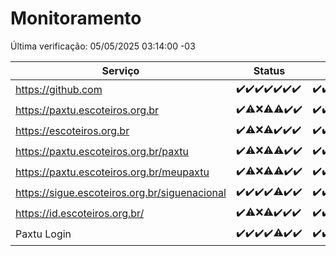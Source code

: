 # Monitoramento

Última verificação: 05/05/2025 03:14:00 -03

|Serviço|Status|Últimas 24h|
|---|---|---|
|https://github.com|<span title="2025-04-28: OK=22">✔️</span><span title="2025-04-29: OK=23">✔️</span><span title="2025-04-30: OK=23">✔️</span><span title="2025-05-01: OK=23">✔️</span><span title="2025-05-02: OK=23">✔️</span><span title="2025-05-03: OK=23">✔️</span><span title="2025-05-04: OK=6">✔️</span>|<span title="04/05/2025 04:08:00 -03 : 200">✔️</span><span title="04/05/2025 05:11:00 -03 : 200">✔️</span><span title="04/05/2025 06:08:00 -03 : 200">✔️</span><span title="04/05/2025 07:09:00 -03 : 200">✔️</span><span title="04/05/2025 08:06:00 -03 : 200">✔️</span><span title="04/05/2025 09:15:00 -03 : 200">✔️</span><span title="04/05/2025 10:17:00 -03 : 200">✔️</span><span title="04/05/2025 11:07:00 -03 : 200">✔️</span><span title="04/05/2025 12:08:00 -03 : 200">✔️</span><span title="04/05/2025 13:09:00 -03 : 200">✔️</span><span title="04/05/2025 14:07:00 -03 : 200">✔️</span><span title="04/05/2025 15:11:00 -03 : 200">✔️</span><span title="04/05/2025 16:06:00 -03 : 200">✔️</span><span title="04/05/2025 17:09:00 -03 : 200">✔️</span><span title="04/05/2025 18:07:00 -03 : 200">✔️</span><span title="04/05/2025 19:08:00 -03 : 200">✔️</span><span title="04/05/2025 20:08:00 -03 : 200">✔️</span><span title="04/05/2025 21:50:00 -03 : 200">✔️</span><span title="04/05/2025 23:28:00 -03 : 200">✔️</span><span title="05/05/2025 00:36:00 -03 : 200">✔️</span><span title="05/05/2025 01:13:00 -03 : 200">✔️</span><span title="05/05/2025 02:10:00 -03 : 200">✔️</span><span title="05/05/2025 03:14:00 -03 : 200">✔️</span>|
|https://paxtu.escoteiros.org.br|<span title="2025-04-28: OK=22">✔️</span><span title="2025-04-29: OK=21, Falhas=2">⚠️</span><span title="2025-04-30: Falhas=23">❌</span><span title="2025-05-01: OK=11, Falhas=12">⚠️</span><span title="2025-05-02: OK=22, Falhas=1">⚠️</span><span title="2025-05-03: OK=23">✔️</span><span title="2025-05-04: OK=6">✔️</span>|<span title="04/05/2025 04:08:00 -03 : 200">✔️</span><span title="04/05/2025 05:11:00 -03 : 200">✔️</span><span title="04/05/2025 06:08:00 -03 : 200">✔️</span><span title="04/05/2025 07:09:00 -03 : 200">✔️</span><span title="04/05/2025 08:06:00 -03 : 200">✔️</span><span title="04/05/2025 09:15:00 -03 : 200">✔️</span><span title="04/05/2025 10:17:00 -03 : 200">✔️</span><span title="04/05/2025 11:07:00 -03 : 200">✔️</span><span title="04/05/2025 12:08:00 -03 : 200">✔️</span><span title="04/05/2025 13:09:00 -03 : 200">✔️</span><span title="04/05/2025 14:07:00 -03 : 200">✔️</span><span title="04/05/2025 15:11:00 -03 : 200">✔️</span><span title="04/05/2025 16:06:00 -03 : 200">✔️</span><span title="04/05/2025 17:09:00 -03 : 200">✔️</span><span title="04/05/2025 18:07:00 -03 : 200">✔️</span><span title="04/05/2025 19:08:00 -03 : 200">✔️</span><span title="04/05/2025 20:08:00 -03 : 200">✔️</span><span title="04/05/2025 21:50:00 -03 : 200">✔️</span><span title="04/05/2025 23:28:00 -03 : 200">✔️</span><span title="05/05/2025 00:36:00 -03 : 200">✔️</span><span title="05/05/2025 01:13:00 -03 : 200">✔️</span><span title="05/05/2025 02:10:00 -03 : 200">✔️</span><span title="05/05/2025 03:14:00 -03 : 200">✔️</span>|
|https://escoteiros.org.br|<span title="2025-04-28: OK=22">✔️</span><span title="2025-04-29: OK=22, Falhas=1">⚠️</span><span title="2025-04-30: Falhas=23">❌</span><span title="2025-05-01: OK=10, Falhas=13">⚠️</span><span title="2025-05-02: OK=23">✔️</span><span title="2025-05-03: OK=23">✔️</span><span title="2025-05-04: OK=6">✔️</span>|<span title="04/05/2025 04:08:00 -03 : 200">✔️</span><span title="04/05/2025 05:11:00 -03 : 200">✔️</span><span title="04/05/2025 06:08:00 -03 : 200">✔️</span><span title="04/05/2025 07:09:00 -03 : 200">✔️</span><span title="04/05/2025 08:06:00 -03 : 200">✔️</span><span title="04/05/2025 09:15:00 -03 : 200">✔️</span><span title="04/05/2025 10:17:00 -03 : 200">✔️</span><span title="04/05/2025 11:07:00 -03 : 200">✔️</span><span title="04/05/2025 12:08:00 -03 : 200">✔️</span><span title="04/05/2025 13:09:00 -03 : 200">✔️</span><span title="04/05/2025 14:07:00 -03 : 200">✔️</span><span title="04/05/2025 15:11:00 -03 : 200">✔️</span><span title="04/05/2025 16:06:00 -03 : 200">✔️</span><span title="04/05/2025 17:09:00 -03 : 200">✔️</span><span title="04/05/2025 18:07:00 -03 : 200">✔️</span><span title="04/05/2025 19:08:00 -03 : 200">✔️</span><span title="04/05/2025 20:08:00 -03 : 200">✔️</span><span title="04/05/2025 21:50:00 -03 : 200">✔️</span><span title="04/05/2025 23:28:00 -03 : 200">✔️</span><span title="05/05/2025 00:36:00 -03 : 200">✔️</span><span title="05/05/2025 01:13:00 -03 : 200">✔️</span><span title="05/05/2025 02:10:00 -03 : 200">✔️</span><span title="05/05/2025 03:14:00 -03 : 200">✔️</span>|
|https://paxtu.escoteiros.org.br/paxtu|<span title="2025-04-28: OK=22">✔️</span><span title="2025-04-29: OK=22, Falhas=1">⚠️</span><span title="2025-04-30: Falhas=23">❌</span><span title="2025-05-01: OK=12, Falhas=11">⚠️</span><span title="2025-05-02: OK=22, Falhas=1">⚠️</span><span title="2025-05-03: OK=23">✔️</span><span title="2025-05-04: OK=6">✔️</span>|<span title="04/05/2025 04:08:00 -03 : 200">✔️</span><span title="04/05/2025 05:11:00 -03 : 200">✔️</span><span title="04/05/2025 06:09:00 -03 : 200">✔️</span><span title="04/05/2025 07:09:00 -03 : 200">✔️</span><span title="04/05/2025 08:06:00 -03 : 200">✔️</span><span title="04/05/2025 09:15:00 -03 : 200">✔️</span><span title="04/05/2025 10:17:00 -03 : 200">✔️</span><span title="04/05/2025 11:07:00 -03 : 200">✔️</span><span title="04/05/2025 12:08:00 -03 : 200">✔️</span><span title="04/05/2025 13:09:00 -03 : 200">✔️</span><span title="04/05/2025 14:07:00 -03 : 200">✔️</span><span title="04/05/2025 15:11:00 -03 : 200">✔️</span><span title="04/05/2025 16:06:00 -03 : 200">✔️</span><span title="04/05/2025 17:09:00 -03 : 200">✔️</span><span title="04/05/2025 18:07:00 -03 : 200">✔️</span><span title="04/05/2025 19:08:00 -03 : 200">✔️</span><span title="04/05/2025 20:08:00 -03 : 200">✔️</span><span title="04/05/2025 21:50:00 -03 : 200">✔️</span><span title="04/05/2025 23:28:00 -03 : 200">✔️</span><span title="05/05/2025 00:36:00 -03 : 200">✔️</span><span title="05/05/2025 01:13:00 -03 : 200">✔️</span><span title="05/05/2025 02:10:00 -03 : 200">✔️</span><span title="05/05/2025 03:14:00 -03 : 200">✔️</span>|
|https://paxtu.escoteiros.org.br/meupaxtu|<span title="2025-04-28: OK=22">✔️</span><span title="2025-04-29: OK=22, Falhas=1">⚠️</span><span title="2025-04-30: Falhas=23">❌</span><span title="2025-05-01: OK=9, Falhas=14">⚠️</span><span title="2025-05-02: OK=22, Falhas=1">⚠️</span><span title="2025-05-03: OK=23">✔️</span><span title="2025-05-04: OK=6">✔️</span>|<span title="04/05/2025 04:08:00 -03 : 200">✔️</span><span title="04/05/2025 05:11:00 -03 : 200">✔️</span><span title="04/05/2025 06:09:00 -03 : 200">✔️</span><span title="04/05/2025 07:09:00 -03 : 200">✔️</span><span title="04/05/2025 08:06:00 -03 : 200">✔️</span><span title="04/05/2025 09:15:00 -03 : 200">✔️</span><span title="04/05/2025 10:17:00 -03 : 200">✔️</span><span title="04/05/2025 11:07:00 -03 : 200">✔️</span><span title="04/05/2025 12:08:00 -03 : 200">✔️</span><span title="04/05/2025 13:09:00 -03 : 200">✔️</span><span title="04/05/2025 14:07:00 -03 : 200">✔️</span><span title="04/05/2025 15:11:00 -03 : 200">✔️</span><span title="04/05/2025 16:06:00 -03 : 200">✔️</span><span title="04/05/2025 17:09:00 -03 : 200">✔️</span><span title="04/05/2025 18:07:00 -03 : 200">✔️</span><span title="04/05/2025 19:08:00 -03 : 200">✔️</span><span title="04/05/2025 20:08:00 -03 : 200">✔️</span><span title="04/05/2025 21:50:00 -03 : 200">✔️</span><span title="04/05/2025 23:29:00 -03 : 200">✔️</span><span title="05/05/2025 00:36:00 -03 : 200">✔️</span><span title="05/05/2025 01:13:00 -03 : 200">✔️</span><span title="05/05/2025 02:10:00 -03 : 200">✔️</span><span title="05/05/2025 03:14:00 -03 : 200">✔️</span>|
|https://sigue.escoteiros.org.br/siguenacional|<span title="2025-04-28: OK=22">✔️</span><span title="2025-04-29: OK=23">✔️</span><span title="2025-04-30: OK=23">✔️</span><span title="2025-05-01: OK=23">✔️</span><span title="2025-05-02: OK=22, Falhas=1">⚠️</span><span title="2025-05-03: OK=23">✔️</span><span title="2025-05-04: OK=6">✔️</span>|<span title="04/05/2025 04:08:00 -03 : 200">✔️</span><span title="04/05/2025 05:11:00 -03 : 200">✔️</span><span title="04/05/2025 06:09:00 -03 : 200">✔️</span><span title="04/05/2025 07:09:00 -03 : 200">✔️</span><span title="04/05/2025 08:06:00 -03 : 200">✔️</span><span title="04/05/2025 09:15:00 -03 : 200">✔️</span><span title="04/05/2025 10:17:00 -03 : 200">✔️</span><span title="04/05/2025 11:07:00 -03 : 200">✔️</span><span title="04/05/2025 12:08:00 -03 : 200">✔️</span><span title="04/05/2025 13:09:00 -03 : 200">✔️</span><span title="04/05/2025 14:07:00 -03 : 200">✔️</span><span title="04/05/2025 15:11:00 -03 : 200">✔️</span><span title="04/05/2025 16:06:00 -03 : 200">✔️</span><span title="04/05/2025 17:09:00 -03 : 200">✔️</span><span title="04/05/2025 18:07:00 -03 : 200">✔️</span><span title="04/05/2025 19:08:00 -03 : 200">✔️</span><span title="04/05/2025 20:08:00 -03 : 200">✔️</span><span title="04/05/2025 21:50:00 -03 : 200">✔️</span><span title="04/05/2025 23:29:00 -03 : 200">✔️</span><span title="05/05/2025 00:36:00 -03 : 200">✔️</span><span title="05/05/2025 01:13:00 -03 : 200">✔️</span><span title="05/05/2025 02:10:00 -03 : 200">✔️</span><span title="05/05/2025 03:14:00 -03 : 200">✔️</span>|
|https://id.escoteiros.org.br/|<span title="2025-04-28: OK=22">✔️</span><span title="2025-04-29: OK=22, Falhas=1">⚠️</span><span title="2025-04-30: Falhas=23">❌</span><span title="2025-05-01: OK=10, Falhas=13">⚠️</span><span title="2025-05-02: OK=23">✔️</span><span title="2025-05-03: OK=23">✔️</span><span title="2025-05-04: OK=6">✔️</span>|<span title="04/05/2025 04:08:00 -03 : 200">✔️</span><span title="04/05/2025 05:11:00 -03 : 200">✔️</span><span title="04/05/2025 06:09:00 -03 : 200">✔️</span><span title="04/05/2025 07:09:00 -03 : 200">✔️</span><span title="04/05/2025 08:06:00 -03 : 200">✔️</span><span title="04/05/2025 09:15:00 -03 : 200">✔️</span><span title="04/05/2025 10:17:00 -03 : 200">✔️</span><span title="04/05/2025 11:07:00 -03 : 200">✔️</span><span title="04/05/2025 12:08:00 -03 : 200">✔️</span><span title="04/05/2025 13:09:00 -03 : 200">✔️</span><span title="04/05/2025 14:07:00 -03 : 200">✔️</span><span title="04/05/2025 15:11:00 -03 : 200">✔️</span><span title="04/05/2025 16:06:00 -03 : 200">✔️</span><span title="04/05/2025 17:09:00 -03 : 200">✔️</span><span title="04/05/2025 18:07:00 -03 : 200">✔️</span><span title="04/05/2025 19:08:00 -03 : 200">✔️</span><span title="04/05/2025 20:08:00 -03 : 200">✔️</span><span title="04/05/2025 21:50:00 -03 : 200">✔️</span><span title="04/05/2025 23:29:00 -03 : 200">✔️</span><span title="05/05/2025 00:36:00 -03 : 200">✔️</span><span title="05/05/2025 01:13:00 -03 : 200">✔️</span><span title="05/05/2025 02:10:00 -03 : 200">✔️</span><span title="05/05/2025 03:14:00 -03 : 200">✔️</span>|
|Paxtu Login|<span title="2025-04-28: OK=22">✔️</span><span title="2025-04-29: OK=23">✔️</span><span title="2025-04-30: OK=23">✔️</span><span title="2025-05-01: OK=23">✔️</span><span title="2025-05-02: OK=22, Falhas=1">⚠️</span><span title="2025-05-03: OK=23">✔️</span><span title="2025-05-04: OK=6">✔️</span>|<span title="04/05/2025 04:08:00 -03 : 200">✔️</span><span title="04/05/2025 05:11:00 -03 : 200">✔️</span><span title="04/05/2025 06:09:00 -03 : 200">✔️</span><span title="04/05/2025 07:09:00 -03 : 200">✔️</span><span title="04/05/2025 08:06:00 -03 : 200">✔️</span><span title="04/05/2025 09:15:00 -03 : 200">✔️</span><span title="04/05/2025 10:17:00 -03 : 200">✔️</span><span title="04/05/2025 11:07:00 -03 : 200">✔️</span><span title="04/05/2025 12:08:00 -03 : 200">✔️</span><span title="04/05/2025 13:09:00 -03 : 200">✔️</span><span title="04/05/2025 14:07:00 -03 : 200">✔️</span><span title="04/05/2025 15:11:00 -03 : 200">✔️</span><span title="04/05/2025 16:06:00 -03 : 200">✔️</span><span title="04/05/2025 17:09:00 -03 : 200">✔️</span><span title="04/05/2025 18:07:00 -03 : 200">✔️</span><span title="04/05/2025 19:08:00 -03 : 200">✔️</span><span title="04/05/2025 20:08:00 -03 : 200">✔️</span><span title="04/05/2025 21:50:00 -03 : 200">✔️</span><span title="04/05/2025 23:29:00 -03 : 200">✔️</span><span title="05/05/2025 00:36:00 -03 : 200">✔️</span><span title="05/05/2025 01:13:00 -03 : 200">✔️</span><span title="05/05/2025 02:10:00 -03 : 200">✔️</span><span title="05/05/2025 03:14:00 -03 : 200">✔️</span>|
